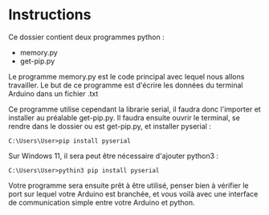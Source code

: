 
# Instructions

Ce dossier contient deux programmes python :
- memory.py
- get-pip.py

Le programme memory.py est le code principal avec lequel nous allons travailler. Le but de ce programme est d'écrire les données du terminal Arduino dans un fichier .txt

Ce programme utilise cependant la librarie serial, il faudra donc l'importer et installer au préalable get-pip.py.
Il faudra ensuite ouvrir le terminal, se rendre dans le dossier ou est get-pip.py, et installer pyserial :
```
C:\Users\User>pip install pyserial
```
Sur Windows 11, il sera peut être nécessaire d'ajouter python3 :
```
C:\Users\User>pythin3 pip install pyserial 
```
Votre programme sera ensuite prêt à être utilisé, penser bien à vérifier le port sur lequel votre Arduino est branchée, et vous voilà avec une interface de communication simple entre votre Arduino et python. 

